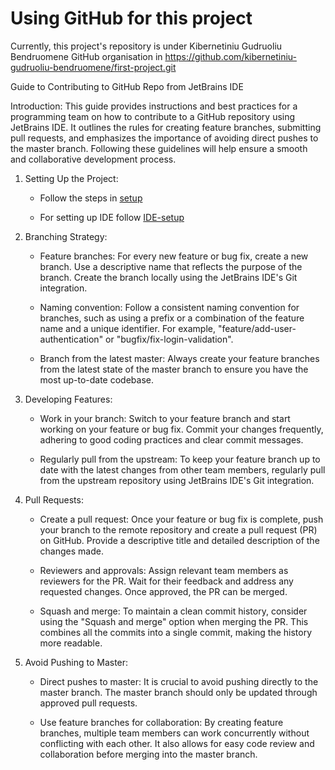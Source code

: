 # Using GitHub for this project

Currently, this project's repository is under Kibernetiniu Gudruoliu Bendruomene GitHub organisation in
https://github.com/kibernetiniu-gudruoliu-bendruomene/first-project.git

Guide to Contributing to GitHub Repo from JetBrains IDE

Introduction:
This guide provides instructions and best practices for a programming team on how to contribute
to a GitHub repository using JetBrains IDE. It outlines the rules for creating feature branches,
submitting pull requests, and emphasizes the importance of avoiding direct pushes to the master branch. 
Following these guidelines will help ensure a smooth and collaborative development process.

1. Setting Up the Project:
   - Follow the steps in [setup](setup.md)
   
   - For setting up IDE follow [IDE-setup](ide.md)
2. Branching Strategy:
   - Feature branches: For every new feature or bug fix, create a new branch. Use a descriptive name that reflects the purpose of the branch. Create the branch locally using the JetBrains IDE's Git integration.
   
   - Naming convention: Follow a consistent naming convention for branches, such as using a prefix or a combination of the feature name and a unique identifier. For example, "feature/add-user-authentication" or "bugfix/fix-login-validation".
   
   - Branch from the latest master: Always create your feature branches from the latest state of the master branch to ensure you have the most up-to-date codebase.

3. Developing Features:
   - Work in your branch: Switch to your feature branch and start working on your feature or bug fix. Commit your changes frequently, adhering to good coding practices and clear commit messages.
   
   - Regularly pull from the upstream: To keep your feature branch up to date with the latest changes from other team members, regularly pull from the upstream repository using JetBrains IDE's Git integration.

4. Pull Requests:
    - Create a pull request: Once your feature or bug fix is complete, push your branch to the remote repository and create a pull request (PR) on GitHub. Provide a descriptive title and detailed description of the changes made.

    - Reviewers and approvals: Assign relevant team members as reviewers for the PR. Wait for their feedback and address any requested changes. Once approved, the PR can be merged.

    - Squash and merge: To maintain a clean commit history, consider using the "Squash and merge" option when merging the PR. This combines all the commits into a single commit, making the history more readable.

5. Avoid Pushing to Master:
   - Direct pushes to master: It is crucial to avoid pushing directly to the master branch. The master branch should only be updated through approved pull requests.

   - Use feature branches for collaboration: By creating feature branches, multiple team members can work concurrently without conflicting with each other. It also allows for easy code review and collaboration before merging into the master branch.

